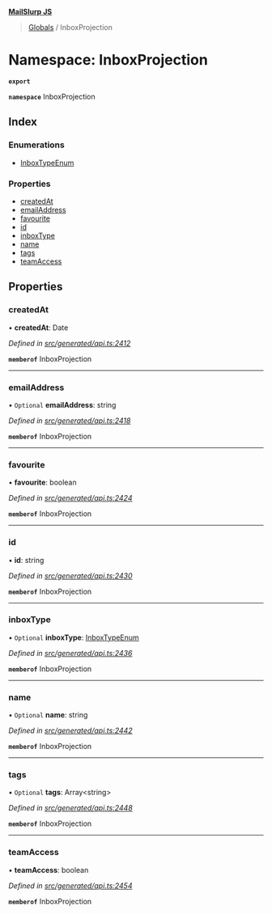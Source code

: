 **[MailSlurp JS](../README.md)**

> [Globals](../README.md) / InboxProjection

# Namespace: InboxProjection

**`export`** 

**`namespace`** InboxProjection

## Index

### Enumerations

* [InboxTypeEnum](../enums/inboxprojection.inboxtypeenum.md)

### Properties

* [createdAt](inboxprojection.md#createdat)
* [emailAddress](inboxprojection.md#emailaddress)
* [favourite](inboxprojection.md#favourite)
* [id](inboxprojection.md#id)
* [inboxType](inboxprojection.md#inboxtype)
* [name](inboxprojection.md#name)
* [tags](inboxprojection.md#tags)
* [teamAccess](inboxprojection.md#teamaccess)

## Properties

### createdAt

•  **createdAt**: Date

*Defined in [src/generated/api.ts:2412](https://github.com/mailslurp/mailslurp-client/blob/67ec74c/src/generated/api.ts#L2412)*

**`memberof`** InboxProjection

___

### emailAddress

• `Optional` **emailAddress**: string

*Defined in [src/generated/api.ts:2418](https://github.com/mailslurp/mailslurp-client/blob/67ec74c/src/generated/api.ts#L2418)*

**`memberof`** InboxProjection

___

### favourite

•  **favourite**: boolean

*Defined in [src/generated/api.ts:2424](https://github.com/mailslurp/mailslurp-client/blob/67ec74c/src/generated/api.ts#L2424)*

**`memberof`** InboxProjection

___

### id

•  **id**: string

*Defined in [src/generated/api.ts:2430](https://github.com/mailslurp/mailslurp-client/blob/67ec74c/src/generated/api.ts#L2430)*

**`memberof`** InboxProjection

___

### inboxType

• `Optional` **inboxType**: [InboxTypeEnum](../enums/inboxprojection.inboxtypeenum.md)

*Defined in [src/generated/api.ts:2436](https://github.com/mailslurp/mailslurp-client/blob/67ec74c/src/generated/api.ts#L2436)*

**`memberof`** InboxProjection

___

### name

• `Optional` **name**: string

*Defined in [src/generated/api.ts:2442](https://github.com/mailslurp/mailslurp-client/blob/67ec74c/src/generated/api.ts#L2442)*

**`memberof`** InboxProjection

___

### tags

• `Optional` **tags**: Array\<string>

*Defined in [src/generated/api.ts:2448](https://github.com/mailslurp/mailslurp-client/blob/67ec74c/src/generated/api.ts#L2448)*

**`memberof`** InboxProjection

___

### teamAccess

•  **teamAccess**: boolean

*Defined in [src/generated/api.ts:2454](https://github.com/mailslurp/mailslurp-client/blob/67ec74c/src/generated/api.ts#L2454)*

**`memberof`** InboxProjection
